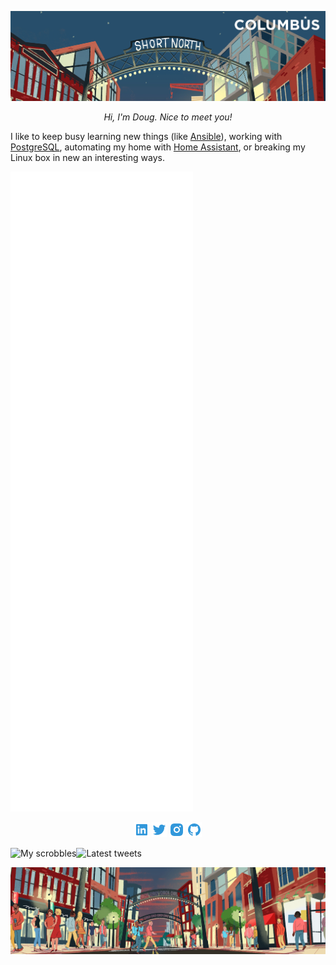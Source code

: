 ![](https://raw.githubusercontent.com/hunleyd/hunleyd/master/hero_header.jpg)

<p align=center>
<i>Hi, I'm Doug. Nice to meet you!</i>
</p>

I like to keep busy learning new things (like [Ansible](https://www.ansible.com/)), working with [PostgreSQL](https://www.postgresql.org/), automating my home with [Home Assistant](https://www.home-assistant.io/), or breaking my Linux box in new an interesting ways.

![Metrics](https://raw.githubusercontent.com/hunleyd/hunleyd/master/github-metrics.svg)

<p align=center>
<a href="https://www.linkedin.com/in/dhunley"><img src="https://raw.githubusercontent.com/hunleyd/hunleyd/master/linkedin-box-fill.png"></a> <a href="https://twitter.com/hunleyd"><img src="https://raw.githubusercontent.com/hunleyd/hunleyd/master/twitter-fill.png"></a> <a href="https://www.instagram.com/doughunley"><img src="https://raw.githubusercontent.com/hunleyd/hunleyd/master/instagram-fill.png"></a> <a href="https://github.com/hunleyd"><img src="https://raw.githubusercontent.com/hunleyd/hunleyd/master/github-fill.png"></a>
</p>

![My scrobbles](https://lastfm-recently-played.vercel.app/api?user=hunleyd&loved=true&loved_style=3)![Latest tweets](https://github-readme-twitter.gazf.vercel.app/api?id=hunleyd)

![](https://raw.githubusercontent.com/hunleyd/hunleyd/master/hero_footer.jpg)

